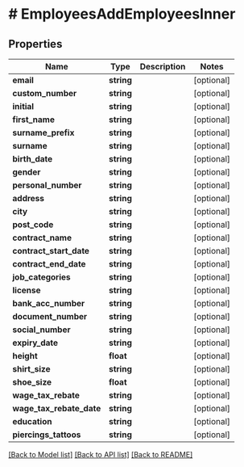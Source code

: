 # # EmployeesAddEmployeesInner

## Properties

Name | Type | Description | Notes
------------ | ------------- | ------------- | -------------
**email** | **string** |  | [optional]
**custom_number** | **string** |  | [optional]
**initial** | **string** |  | [optional]
**first_name** | **string** |  | [optional]
**surname_prefix** | **string** |  | [optional]
**surname** | **string** |  | [optional]
**birth_date** | **string** |  | [optional]
**gender** | **string** |  | [optional]
**personal_number** | **string** |  | [optional]
**address** | **string** |  | [optional]
**city** | **string** |  | [optional]
**post_code** | **string** |  | [optional]
**contract_name** | **string** |  | [optional]
**contract_start_date** | **string** |  | [optional]
**contract_end_date** | **string** |  | [optional]
**job_categories** | **string** |  | [optional]
**license** | **string** |  | [optional]
**bank_acc_number** | **string** |  | [optional]
**document_number** | **string** |  | [optional]
**social_number** | **string** |  | [optional]
**expiry_date** | **string** |  | [optional]
**height** | **float** |  | [optional]
**shirt_size** | **string** |  | [optional]
**shoe_size** | **float** |  | [optional]
**wage_tax_rebate** | **string** |  | [optional]
**wage_tax_rebate_date** | **string** |  | [optional]
**education** | **string** |  | [optional]
**piercings_tattoos** | **string** |  | [optional]

[[Back to Model list]](../../README.md#models) [[Back to API list]](../../README.md#endpoints) [[Back to README]](../../README.md)
